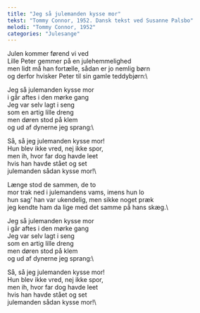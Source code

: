 ```yaml
---
title: "Jeg så julemanden kysse mor"
tekst: "Tommy Connor, 1952. Dansk tekst ved Susanne Palsbo"
melodi: "Tommy Connor, 1952"
categories: "Julesange"
---
```

Julen kommer førend vi ved\
Lille Peter gemmer på en julehemmelighed\
men lidt må han fortælle, sådan er jo nemlig børn\
og derfor hvisker Peter til sin gamle teddybjørn:\

Jeg så julemanden kysse mor\
i går aftes i den mørke gang\
Jeg var selv lagt i seng\
som en artig lille dreng\
men døren stod på klem\
og ud af dynerne jeg sprang:\

Så, så jeg julemanden kysse mor!\
Hun blev ikke vred, nej ikke spor,\
men ih, hvor far dog havde leet\
hvis han havde stået og set\
julemanden sådan kysse mor!\

Længe stod de sammen, de to\
mor trak ned i julemandens vams, imens hun lo\
hun sag’ han var ukendelig, men sikke noget præk\
jeg kendte ham da lige med det samme på hans skæg.\

Jeg så julemanden kysse mor\
i går aftes i den mørke gang\
Jeg var selv lagt i seng\
som en artig lille dreng\
men døren stod på klem\
og ud af dynerne jeg sprang:\

Så, så jeg julemanden kysse mor!\
Hun blev ikke vred, nej ikke spor,\
men ih, hvor far dog havde leet\
hvis han havde stået og set\
julemanden sådan kysse mor!\
